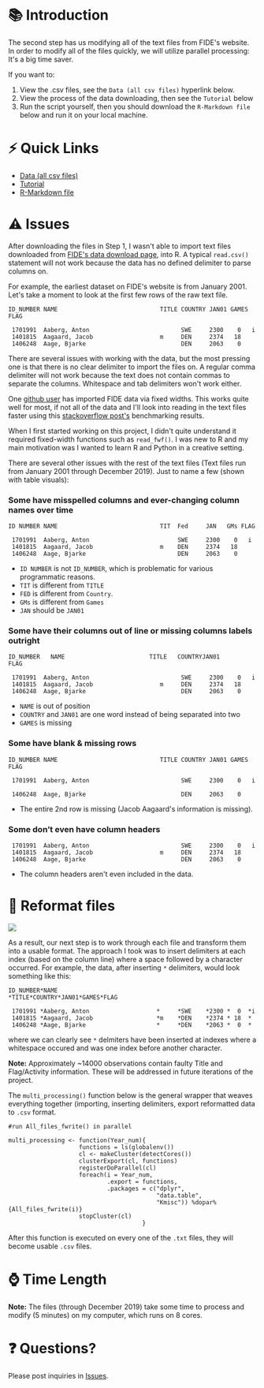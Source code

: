 # 📚 Introduction

The second step has us modifying all of the text files from FIDE's website. In order to modify all of the files quickly, we will utilize parallel processing: It's a big time saver.

If you want to:

1. View the .csv files, see the `Data (all csv files)` hyperlink below.
2. View the process of the data downloading, then see the `Tutorial` below
3. Run the script yourself, then you should download the `R-Markdown file` below and run it on your local machine.

# ⚡ Quick Links

- [Data (all csv files)](https://github.com/AnujDahiya24/FIDE-Chess-Data/tree/master/Chess%20Scripts/Step%202%20-%20Reformat/Data%20csvs)
- [Tutorial](https://github.com/AnujDahiya24/FIDE-Chess-Data/blob/master/Chess%20Scripts/Step%202%20-%20Reformat/Reformat%20Scripts/Reformat.pdf)
- [R-Markdown file](https://github.com/AnujDahiya24/FIDE-Chess-Data/blob/master/Chess%20Scripts/Step%202%20-%20Reformat/Reformat%20Scripts/Reformat.Rmd)

# ⚠️ Issues

After downloading the files in Step 1, I wasn't able to import text files downloaded from [FIDE's data download page](http://ratings.fide.com/download_lists.phtml), into R. A typical `read.csv()` statement will not work because the data has no defined delimiter to parse columns on.  

For example, the earliest dataset on FIDE's website is from January 2001. Let's take a moment to look at the first few rows of the raw text file.

```
ID_NUMBER NAME                             TITLE COUNTRY JAN01 GAMES FLAG
 
 1701991  Aaberg, Anton                          SWE     2300    0   i   
 1401815  Aagaard, Jacob                   m     DEN     2374   18       
 1406248  Aage, Bjarke                           DEN     2063    0       
```

There are several issues with working with the data, but the most pressing one is that there is no clear delimiter to import the files on. A regular comma delimiter will not work because the text does not contain commas to separate the columns. Whitespace and tab delimiters won't work either.

One [github user](https://github.com/xdurana/fider/blob/master/R/zzz.R) has imported FIDE data via fixed widths. This works quite well for most, if not all of the data and I'll look into reading in the text files faster using this [stackoverflow post's](https://stackoverflow.com/questions/24715894/faster-way-to-read-fixed-width-files) benchmarking results.

When I first started working on this project, I didn't quite understand it required fixed-width functions such as `read_fwf()`. I was new to R and my main motivation was I wanted to learn R and Python in a creative setting.

There are several other issues with the rest of the text files (Text files run from January 2001 through December 2019). Just to name a few (shown with table visuals):

### Some have misspelled columns and ever-changing column names over time

```
ID NUMBER NAME                             TIT  Fed     JAN   GMs FLAG
 
 1701991  Aaberg, Anton                         SWE     2300    0   i       
 1401815  Aagaard, Jacob                   m    DEN     2374   18       
 1406248  Aage, Bjarke                          DEN     2063    0       
```  
- `ID NUMBER` is not `ID_NUMBER`, which is problematic for various programmatic reasons.
- `TIT` is different from `TITLE`
- `FED` is different from `Country`.
- `GMs` is different from `Games`
- `JAN` should be `JAN01`

### Some have their columns out of line or missing columns labels outright


```
ID_NUMBER   NAME                        TITLE   COUNTRYJAN01        FLAG
 
 1701991  Aaberg, Anton                          SWE     2300    0   i   
 1401815  Aagaard, Jacob                   m     DEN     2374   18       
 1406248  Aage, Bjarke                           DEN     2063    0       
```
- `NAME` is out of position
- `COUNTRY` and `JAN01` are one word instead of being separated into two
- `GAMES` is missing

### Some have blank & missing rows

```
ID_NUMBER NAME                             TITLE COUNTRY JAN01 GAMES FLAG
 
 1701991  Aaberg, Anton                          SWE     2300    0   i   

 1406248  Aage, Bjarke                           DEN     2063    0       
```
- The entire 2nd row is missing (Jacob Aagaard's information is missing).

### Some don’t even have column headers

```  
 1701991  Aaberg, Anton                          SWE     2300    0   i   
 1401815  Aagaard, Jacob                   m     DEN     2374   18       
 1406248  Aage, Bjarke                           DEN     2063    0       
```
- The column headers aren't even included in the data.

# 🧹 Reformat files

![](https://www.howtogeek.com/wp-content/uploads/blogs/files/2008/07/310.png)

As a result, our next step is to work through each file and transform them into a usable format. The approach I took was to insert delimiters at each index (based on the column line) where a space followed by a character occurred. For example, the data, after inserting `*` delimiters, would look something like this:

```
ID_NUMBER*NAME                            *TITLE*COUNTRY*JAN01*GAMES*FLAG
 
 1701991 *Aaberg, Anton                   *     *SWE    *2300 *  0  *i   
 1401815 *Aagaard, Jacob                  *m    *DEN    *2374 * 18  *    
 1406248 *Aage, Bjarke                    *     *DEN    *2063 *  0  *    
```
where we can clearly see `*` delmiters have been inserted at indexes where a whitespace occured and was one index before another character.

**Note:** Approximately ~14000 observations contain faulty Title and Flag/Activity information. These will be addressed in future iterations of the project.

The `multi_processing()` function below is the general wrapper that weaves everything together (importing, inserting delimiters, export reformatted data to `.csv` format.

```
#run All_files_fwrite() in parallel

multi_processing <- function(Year_num){
                    functions = ls(globalenv())
                    cl <- makeCluster(detectCores())
                    clusterExport(cl, functions)
                    registerDoParallel(cl)
                    foreach(i = Year_num,
                            .export = functions,
                            .packages = c("dplyr",
                                          "data.table",
                                          "Kmisc")) %dopar% {All_files_fwrite(i)}
                    stopCluster(cl)
                                      }
```
After this function is executed on every one of the `.txt` files, they will become usable `.csv` files.


# ⌚ Time Length

**Note:** The files (through December 2019) take some time to process and modify (5 minutes) on my computer, which runs on 8 cores.

# ❓ Questions?

Please post inquiries in [Issues](https://github.com/AnujDahiya24/FIDE/issues).
